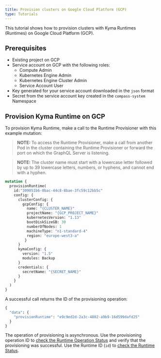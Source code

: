 ```yaml
---
title: Provision clusters on Google Cloud Platform (GCP)
type: Tutorials
---
```


This tutorial shows how to provision clusters with Kyma Runtimes (Runtimes) on Google Cloud Platform (GCP).

## Prerequisites

- Existing project on GCP
- Service account on GCP with the following roles:
    * Compute Admin
    * Kubernetes Engine Admin
    * Kubernetes Engine Cluster Admin
    * Service Account User
- Key generated for your service account downloaded in the `json` format
- Secret from the service account key created in the `compass-system` Namespace

## Provision Kyma Runtime on GCP

To provision Kyma Runtime, make a call to the Runtime Provisioner with this example mutation:

> **NOTE:** To access the Runtime Provisioner, make a call from another Pod in the cluster containing the Runtime Provisioner or forward the port on which the GraphQL Server is listening.

> **NOTE:** The cluster name must start with a lowercase letter followed by up to 39 lowercase letters, numbers, or hyphens, and cannot end with a hyphen.

```graphql
mutation { 
  provisionRuntime(
    id:"309051b6-0bac-44c8-8bae-3fc59c12bb5c" 
    config: {
      clusterConfig: {
        gcpConfig: {
          name: "{CLUSTER_NAME}"
          projectName: "{GCP_PROJECT_NAME}"
          kubernetesVersion: "1.13"
          bootDiskSizeGB: 30
          numberOfNodes: 1
          machineType: "n1-standard-4"
          region: "europe-west3-a"
         }
      }
      kymaConfig: {
        version: "1.5"
        modules: Backup
      }
      credentials: {
        secretName: "{SECRET_NAME}"
      }
    }
  )
}
```

A successful call returns the ID of the provisioning operation:

```graphql
{
  "data": {
    "provisionRuntime": "e9c9ed2d-2a3c-4802-a9b9-16d599dafd25"
  }
}
```

The operation of provisioning is asynchronous. Use the provisioning operation ID to [check the Runtime Operation Status](08-03-runtime-operation-status.md) and verify that the provisioning was successful. Use the Runtime ID (`id`) to [check the Runtime Status](08-04-runtime-status.md). 